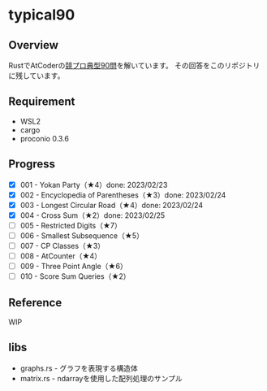# typical90

## Overview

RustでAtCoderの[競プロ典型90問](https://atcoder.jp/contests/typical90/tasks)を解いています。
その回答をこのリポジトリに残しています。

## Requirement

- WSL2
- cargo
- proconio 0.3.6

## Progress

- [x] 001 - Yokan Party（★4）done: 2023/02/23
- [x] 002 - Encyclopedia of Parentheses（★3）done: 2023/02/24
- [x] 003 - Longest Circular Road（★4）done: 2023/02/24
- [x] 004 - Cross Sum（★2）done: 2023/02/25
- [ ] 005 - Restricted Digits（★7）
- [ ] 006 - Smallest Subsequence（★5）
- [ ] 007 - CP Classes（★3）
- [ ] 008 - AtCounter（★4）
- [ ] 009 - Three Point Angle（★6）
- [ ] 010 - Score Sum Queries（★2）

## Reference

WIP

## libs

- graphs.rs - グラフを表現する構造体
- matrix.rs - ndarrayを使用した配列処理のサンプル

